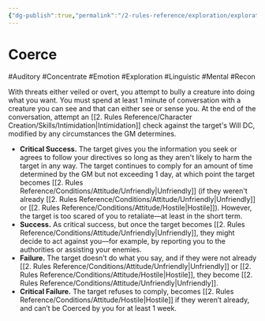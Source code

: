 ```yaml
---
{"dg-publish":true,"permalink":"/2-rules-reference/exploration/exploration-activities/coerce/","noteIcon":""}
---
```


# Coerce
#Auditory #Concentrate #Emotion #Exploration #Linguistic #Mental #Recon 

With threats either veiled or overt, you attempt to bully a creature into doing what you want. You must spend at least 1 minute of conversation with a creature you can see and that can either see or sense you. At the end of the conversation, attempt an [[2. Rules Reference/Character Creation/Skills/Intimidation\|Intimidation]] check against the target's Will DC, modified by any circumstances the GM determines. 

- **Critical Success.** The target gives you the information you seek or agrees to follow your directives so long as they aren't likely to harm the target in any way. The target continues to comply for an amount of time determined by the GM but not exceeding 1 day, at which point the target becomes [[2. Rules Reference/Conditions/Attitude/Unfriendly\|Unfriendly]] (if they weren't already [[2. Rules Reference/Conditions/Attitude/Unfriendly\|Unfriendly]] or [[2. Rules Reference/Conditions/Attitude/Hostile\|Hostile]]). However, the target is too scared of you to retaliate—at least in the short term.
- **Success.** As critical success, but once the target becomes [[2. Rules Reference/Conditions/Attitude/Unfriendly\|Unfriendly]], they might decide to act against you—for example, by reporting you to the authorities or assisting your enemies.
- **Failure.** The target doesn’t do what you say, and if they were not already [[2. Rules Reference/Conditions/Attitude/Unfriendly\|Unfriendly]] or [[2. Rules Reference/Conditions/Attitude/Hostile\|Hostile]], they become [[2. Rules Reference/Conditions/Attitude/Unfriendly\|Unfriendly]].
- **Critical Failure.** The target refuses to comply, becomes [[2. Rules Reference/Conditions/Attitude/Hostile\|Hostile]] if they weren’t already, and can’t be Coerced by you for at least 1 week.
